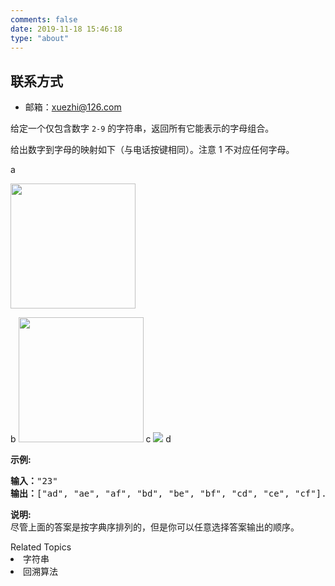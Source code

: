 ```yaml
---
comments: false
date: 2019-11-18 15:46:18
type: "about"
---
```


## 联系方式
* 邮箱：<a href="mailto:xuezhi@126.com?subject=mail from blog.xuezhisd.top">xuezhi@126.com</a>





<p>给定一个仅包含数字&nbsp;<code>2-9</code>&nbsp;的字符串，返回所有它能表示的字母组合。</p>

<p>给出数字到字母的映射如下（与电话按键相同）。注意 1 不对应任何字母。</p>

a
<p><img src="https://assets.leetcode-cn.com/aliyun-lc-upload/original_images/17_telephone_keypad.png" style="width: 200px;"></p>
b
<img src="https://assets.leetcode-cn.com/aliyun-lc-upload/original_images/17_telephone_keypad.png" style="width: 200px;">
c
<img src="https://assets.leetcode-cn.com/aliyun-lc-upload/original_images/17_telephone_keypad.png">
d



<p><strong>示例:</strong></p>

<pre><strong>输入：</strong>&quot;23&quot;
<strong>输出：</strong>[&quot;ad&quot;, &quot;ae&quot;, &quot;af&quot;, &quot;bd&quot;, &quot;be&quot;, &quot;bf&quot;, &quot;cd&quot;, &quot;ce&quot;, &quot;cf&quot;].
</pre>

<p><strong>说明:</strong><br>
尽管上面的答案是按字典序排列的，但是你可以任意选择答案输出的顺序。</p>
<div><div>Related Topics</div><div><li>字符串</li><li>回溯算法</li></div></div>
